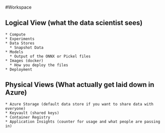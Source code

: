 #Workspace

## Logical View (what the data scientist sees)
    * Compute 
    * Experiments
    * Data Stores
      * Snapshot Data
    * Models
      * Output of the ONNX or Pickel files
    * Images (docker)
      * How you deploy the files
    * Deployment

## Physical Views (What actually get laid down in Azure)
    * Azure Storage (default data store if you want to share data with everyone)
    * Keyvault (shared keys)
    * Container Registry
    * Application Insights (counter for usage and what people are passing in)